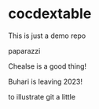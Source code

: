 # cocdextable

This is just a demo repo

paparazzi

Chealse is a good thing!

Buhari is leaving 2023!

to illustrate git a little